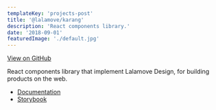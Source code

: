 ```yaml
---
templateKey: 'projects-post'
title: '@lalamove/karang'
description: 'React components library.'
date: '2018-09-01'
featuredImage: './default.jpg'
---
```


[View on GitHub](https://github.com/lalamove/karang)

React components library that implement Lalamove Design, for building products on the web.

- [Documentation](https://ui.lalamove.com)
- [Storybook](https://ui.lalamove.com/storybook)

